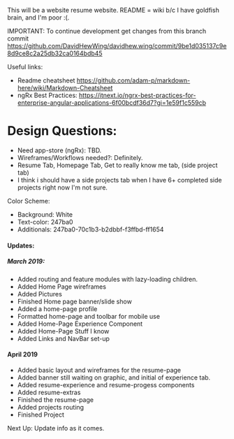 This will be a website resume website. README = wiki b/c I have goldfish brain, and I'm poor :(.

IMPORTANT: To continue development get changes from this branch commit https://github.com/DavidHewWing/davidhew.wing/commit/9be1d035137c9e8d9ce8c2a25db32ca0164bdb45

Useful links:
* Readme cheatsheet https://github.com/adam-p/markdown-here/wiki/Markdown-Cheatsheet
* ngRx Best Practices: https://itnext.io/ngrx-best-practices-for-enterprise-angular-applications-6f00bcdf36d7?gi=1e59f1c559cb

# Design Questions:
* Need app-store (ngRx): TBD.
* Wireframes/Workflows needed?: Definitely.
* Resume Tab, Homepage Tab, Get to really know me tab, (side project tab)
* I think i should have a side projects tab when I have 6+ completed side projects right now I'm not sure.

Color Scheme:
* Background: White
* Text-color: 247ba0
* Additionals: 247ba0-70c1b3-b2dbbf-f3ffbd-ff1654

#### Updates:
##### March 2019:
* Added routing and feature modules with lazy-loading children.
* Added Home Page wireframes
* Added Pictures
* Finished Home page banner/slide show
* Added a home-page profile
* Formatted home-page and toolbar for mobile use
* Added Home-Page Experience Component
* Added Home-Page Stuff I know
* Added Links and NavBar set-up

#### April 2019
* Added basic layout and wireframes for the resume-page
* Added banner still waiting on graphic, and initial of experience tab.
* Added resume-experience and resume-progess components
* Added resume-extras
* Finished the resume-page
* Added projects routing
* Finished Project

Next Up: 
Update info as it comes.
